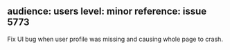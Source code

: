 audience: users
level: minor
reference: issue 5773
---

Fix UI bug when user profile was missing and causing whole page to crash.

